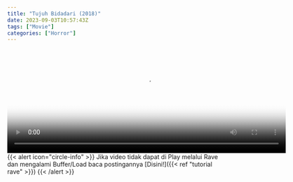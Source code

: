 ```yaml
---
title: "Tujuh Bidadari (2018)"
date: 2023-09-03T10:57:43Z
tags: ["Movie"]
categories: ["Horror"]
---
```



<video id="video-2" 
class="art-preview lazy video-js vjs-default-skin vjs-big-play-centered" 
controls preload="auto" 
width="640" 
height="240"
poster="https://graph.org/file/2d694d442f7400667873d.jpg" 
data-setup='{ "example_option": true, "width": "auto", "height": "auto", "techOrder": ["html5","flash"] }' 
onseeked="true"> <source src="https://kp3d-my.sharepoint.com/personal/ryoo_kp3d_onmicrosoft_com/_layouts/15/download.aspx?share=ESUd1dtJTGZJsiyFcZJUQhEBzOgU29ioz0QpWhf7dLeapA" type='video/mp4'>
</video>
<br>
{{< alert icon="circle-info" >}}
Jika video tidak dapat di Play melalui Rave dan mengalami Buffer/Load baca postingannya [Disini!]({{< ref "tutorial rave" >}})
{{< /alert >}}

